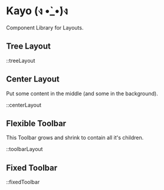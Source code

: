 # Kayo (ง •̀_•́)ง

Component Library for Layouts.

## Tree Layout

::treeLayout

## Center Layout

Put some content in the middle (and some in the background).

::centerLayout

## Flexible Toolbar

This Toolbar grows and shrink to contain all it's children.

::toolbarLayout

## Fixed Toolbar

::fixedToolbar